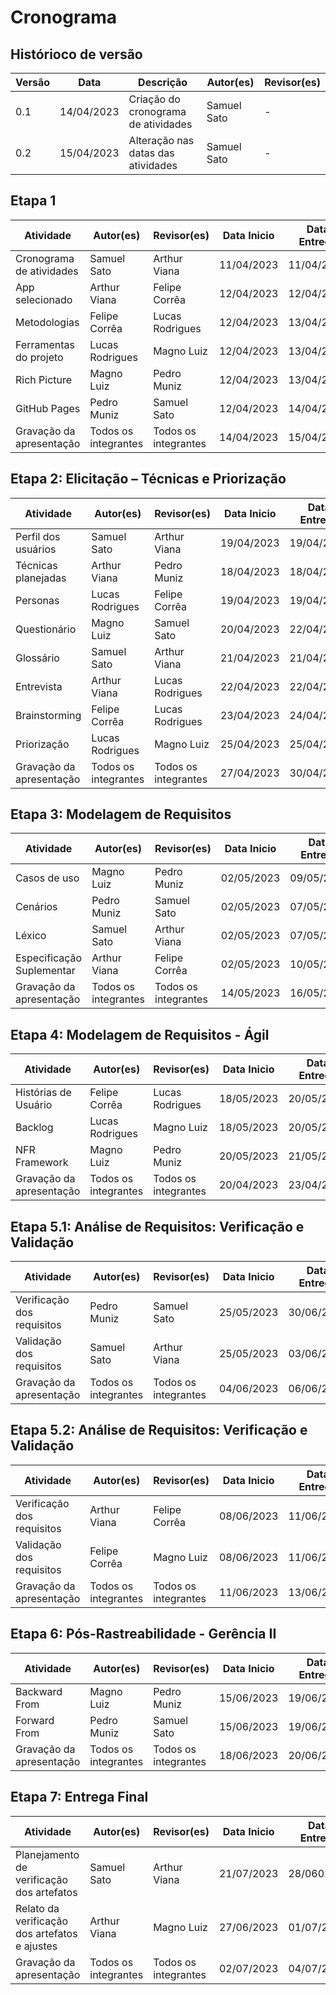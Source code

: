 # Cronograma

## Histórioco de versão

|Versão| Data| 	Descrição| 	Autor(es)| 	Revisor(es)|
|------|-----|-----------|-----------|-------------|
|0.1|14/04/2023|Criação do cronograma de atividades| Samuel Sato |-|
|0.2|15/04/2023|Alteração nas datas das atividades| Samuel Sato |-|



## Etapa 1

|Atividade|	Autor(es)|	Revisor(es)|Data Inicio	|Data Entrega|	Data Limite Revisão|
|---------|----------|-------------|------------|------------|----------------------|
|Cronograma de atividades|	Samuel Sato	| Arthur Viana	|11/04/2023|	11/04/2023	|12/04/2023|
|App selecionado|	Arthur Viana|	Felipe Corrêa|	12/04/2023|	12/04/2023|	13/04/2023|
|Metodologias|	Felipe Corrêa|	Lucas Rodrigues|	12/04/2023|	13/04/2023|	14/04/2023|
|Ferramentas do projeto|	Lucas Rodrigues|	Magno Luiz|	12/04/2023|	13/04/2023|	14/04/2023|
|Rich Picture|	Magno Luiz|	Pedro Muniz|	12/04/2023|	13/04/2023|	14/04/2023|
|GitHub Pages|	Pedro Muniz|	Samuel Sato|	12/04/2023|	14/04/2023|	15/04/2023|
|Gravação da apresentação|	Todos os integrantes|	Todos os integrantes|	14/04/2023|	15/04/2023|	16/04/2023|


## Etapa 2: Elicitação – Técnicas e Priorização

|Atividade|	Autor(es)|	Revisor(es)|	Data Inicio	|Data Entrega|	Data Limite Revisão|
|---------|----------|-------------|-----------------|-----------|----------------------|
|Perfil dos usuários|	Samuel Sato|	Arthur Viana	|19/04/2023	|19/04/2023	|20/04/2023|
|Técnicas planejadas|	Arthur Viana|	Pedro Muniz	|18/04/2023	|18/04/2023	|19/04/2023|
|Personas|	Lucas Rodrigues|	Felipe Corrêa	|19/04/2023	|19/04/2023	|20/04/2023|
|Questionário|	Magno Luiz|	Samuel Sato	|20/04/2023	|22/04/2023	|23/04/2023|
|Glossário|	Samuel Sato|	Arthur Viana	|21/04/2023	|21/04/2023	|22/04/2023|
|Entrevista|	Arthur Viana|	Lucas Rodrigues	|22/04/2023	|22/04/2023	|23/04/2023|
|Brainstorming|	Felipe Corrêa|	Lucas Rodrigues	|23/04/2023	|24/04/2023	|25/04/2023|
|Priorização|	Lucas Rodrigues|	Magno Luiz	|25/04/2023	|25/04/2023	|26/04/2023|
|Gravação da apresentação|	Todos os integrantes|	Todos os integrantes	|27/04/2023	|30/04/2023	|30/04/2023|


## Etapa 3: Modelagem de Requisitos

|Atividade|	Autor(es)|	Revisor(es)|	Data Inicio	|Data Entrega|	Data Limite Revisão|
|---------|----------|-------------|-----------------|-----------|----------------------|
|Casos de uso|	Magno Luiz|	Pedro Muniz|02/05/2023|09/05/2023|14/05/2023		|
|Cenários|	Pedro Muniz|	Samuel Sato|02/05/2023|07/05/2023|14/05/2023|
|Léxico|	Samuel Sato|	Arthur Viana|02/05/2023|07/05/2023|14/05/2023			|
|Especificação Suplementar|	Arthur Viana|	Felipe Corrêa|02/05/2023|10/05/2023|14/05/2023		|
|Gravação da apresentação|	Todos os integrantes|	Todos os integrantes|	14/05/2023|	16/05/2023|	17/05/2023|


## Etapa 4: Modelagem de Requisitos - Ágil

|Atividade|	Autor(es)|	Revisor(es)|	Data Inicio	|Data Entrega|	Data Limite Revisão|
|---------|----------|-------------|-----------------|-----------|---------------------|
|Histórias de Usuário|	Felipe Corrêa|	Lucas Rodrigues|18/05/2023|20/05/2023|21/05/2023			|
|Backlog|	Lucas Rodrigues|	Magno Luiz|18/05/2023|20/05/2023|21/05/2023			|
|NFR Framework|	Magno Luiz|	Pedro Muniz|20/05/2023|21/05/2023|22/05/2023			|
|Gravação da apresentação|	Todos os integrantes|	Todos os integrantes|	20/04/2023|	23/04/2023|	24/05/2023|


## Etapa 5.1: Análise de Requisitos: Verificação e Validação

|Atividade|	Autor(es)|	Revisor(es)|	Data Inicio	|Data Entrega|	Data Limite Revisão|
|---------|----------|-------------|-----------------|-----------|---------------------|
|Verificação dos requisitos|	Pedro Muniz|	Samuel Sato|25/05/2023|30/06/2023|01/06/2023			|
|Validação dos requisitos|	Samuel Sato|	Arthur Viana|25/05/2023|03/06/2023|04/06/2023			|
|Gravação da apresentação|	Todos os integrantes|	Todos os integrantes|	04/06/2023|	06/06/2023|	07/06/2023|


## Etapa 5.2: Análise de Requisitos: Verificação e Validação

|Atividade|	Autor(es)|	Revisor(es)|	Data Inicio	|Data Entrega|	Data Limite Revisão|
|---------|----------|-------------|-----------------|-----------|---------------------|
|Verificação dos requisitos|	Arthur Viana|	Felipe Corrêa|08/06/2023|11/06/2023|11/06/2023	|
|Validação dos requisitos|	Felipe Corrêa|	Magno Luiz|08/06/2023|11/06/2023|11/06/2023			|
|Gravação da apresentação|	Todos os integrantes|	Todos os integrantes|	11/06/2023|	13/06/2023|	14/06/2023|

## Etapa 6: Pós-Rastreabilidade - Gerência II
|Atividade|	Autor(es)|	Revisor(es)|	Data Inicio	|Data Entrega|	Data Limite Revisão|
|---------|----------|-------------|-----------------|-----------|---------------------|
|Backward From|	Magno Luiz|	Pedro Muniz|15/06/2023|19/06/2023|20/06/2023			|
|Forward From|	Pedro Muniz|	Samuel Sato|15/06/2023|19/06/2023|20/06/2023		|
|Gravação da apresentação|	Todos os integrantes|	Todos os integrantes|	18/06/2023|	20/06/2023|	20/06/2023|

## Etapa 7: Entrega Final
|Atividade|	Autor(es)|	Revisor(es)|	Data Inicio	|Data Entrega|	Data Limite Revisão|
|---------|----------|-------------|-----------------|-----------|---------------------|
|Planejamento de verificação dos artefatos|	Samuel Sato|	Arthur Viana|21/07/2023|28/0602023|29/06/2023			|
|Relato da verificação dos artefatos e ajustes|	Arthur Viana|	Magno Luiz|27/06/2023|01/07/2023|02/07/2023			|
|Gravação da apresentação|	Todos os integrantes|	Todos os integrantes|	02/07/2023|	04/07/2023|	04/07/2023|